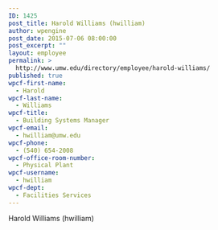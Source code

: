 ```yaml
---
ID: 1425
post_title: Harold Williams (hwilliam)
author: wpengine
post_date: 2015-07-06 08:00:00
post_excerpt: ""
layout: employee
permalink: >
  http://www.umw.edu/directory/employee/harold-williams/
published: true
wpcf-first-name:
  - Harold
wpcf-last-name:
  - Williams
wpcf-title:
  - Building Systems Manager
wpcf-email:
  - hwilliam@umw.edu
wpcf-phone:
  - (540) 654-2008
wpcf-office-room-number:
  - Physical Plant
wpcf-username:
  - hwilliam
wpcf-dept:
  - Facilities Services
---
```

Harold Williams (hwilliam)